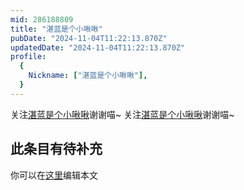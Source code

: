 ```yaml
---
mid: 286188809
title: "湛蓝是个小啾啾"
pubDate: "2024-11-04T11:22:13.870Z"
updatedDate: "2024-11-04T11:22:13.870Z"
profile:
  {
    Nickname: ["湛蓝是个小啾啾"],
  }
---
```


关注[湛蓝是个小啾啾](https://space.bilibili.com/286188809)谢谢喵~ 关注[湛蓝是个小啾啾](https://space.bilibili.com/286188809)谢谢喵~

## 此条目有待补充
你可以在[这里](https://github.com/Yuhanawa/VTuber.ICU/edit/master/src/content/v/湛蓝是个小啾啾/index.md)编辑本文
